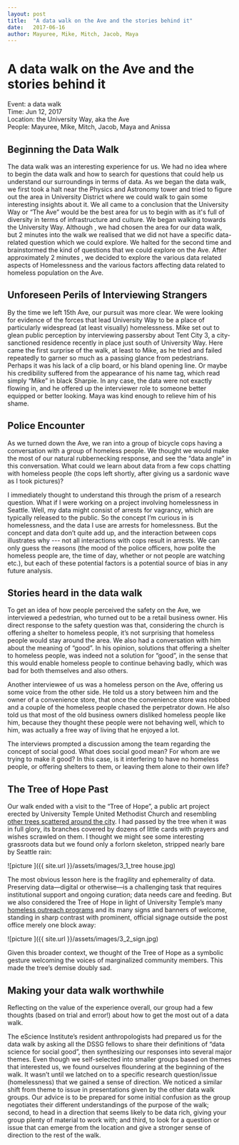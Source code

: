 ```yaml
---
layout: post
title:  "A data walk on the Ave and the stories behind it"
date:   2017-06-16
author: Mayuree, Mike, Mitch, Jacob, Maya
---
```


# A data walk on the Ave and the stories behind it

Event: a data walk  
Time: Jun 12, 2017  
Location: the University Way, aka the Ave  
People: Mayuree, Mike, Mitch, Jacob, Maya and Anissa
 
## Beginning the Data Walk
The data walk was an interesting experience for us. We had no idea where to begin the data walk and how to search for questions that could help us understand our surroundings in terms of data. As we began the data walk, we first took a halt near the Physics and Astronomy tower and tried to figure out the area in University District where we could walk to gain some interesting insights about it. We all came to a conclusion that the University Way or “The Ave” would be the best area for us to begin with as it's full of diversity in terms of infrastructure and culture. We began walking towards the University Way. Although , we had chosen the area for our data walk, but 2 minutes into the walk we realised that we did not have a specific data-related question which we could explore. We halted for the second time and brainstormed the kind of questions that we could explore on the Ave. After approximately 2 minutes , we decided to explore the various data related aspects of Homelessness and the various factors affecting data related to homeless population on the Ave.

## Unforeseen Perils of Interviewing Strangers
By the time we left 15th Ave, our pursuit was more clear. We were looking for evidence of the forces that lead University Way to be a place of particularly widespread (at least visually) homelessness. Mike set out to glean public perception by interviewing passersby about Tent City 3, a city-sanctioned residence recently in place just south of University Way. Here came the first surprise of the walk, at least to Mike, as he tried and failed repeatedly to garner so much as a passing glance from pedestrians. Perhaps it was his lack of a clip board, or his bland opening line. Or maybe his credibility suffered from the appearance of his name tag, which read simply “Mike” in black Sharpie. In any case, the data were not exactly flowing in, and he offered up the interviewer role to someone better equipped or better looking. Maya was kind enough to relieve him of his shame.
 
 
## Police Encounter
As we turned down the Ave, we ran into a group of bicycle cops having a conversation with a group of homeless people. We thought we would make the most of our natural rubbernecking response, and see the “data angle” in this conversation. What could we learn about data from a few cops chatting with homeless people (the cops left shortly, after giving us a sardonic wave as I took pictures)?

I immediately thought to understand this through the prism of a research question. What if I were working on a project involving homelessness in Seattle. Well, my data might consist of arrests for vagrancy, which are typically released to the public. So the concept I’m curious in is homelessness, and the data I use are arrests for homelessness. But the concept and data don’t quite add up, and the interaction between cops illustrates why --- not all interactions with cops result in arrests. We can only guess the reasons (the mood of the police officers, how polite the homeless people are, the time of day, whether or not people are watching etc.), but each of these potential factors is a potential source of bias in any future analysis.

## Stories heard in the data walk
To get an idea of how people perceived the safety on the Ave, we interviewed a pedestrian, who turned out to be a retail business owner. His direct response to the safety question was that, considering the church is offering a shelter to homeless people, it’s not surprising that homeless people would stay around the area. We also had a conversation with him about the meaning of “good”. In his opinion, solutions that offering a shelter to homeless people, was indeed not a solution for “good”, in the sense that this would enable homeless people to continue behaving badly, which was bad for both themselves and also others.

Another interviewee of us was a homeless person on the Ave, offering us some voice from the other side. He told us a story between him and the owner of a convenience store, that once the convenience store was robbed and a couple of the homeless people chased the perpetrator down. He also told us that most of the old business owners disliked homeless people like him, because they thought these people were not behaving well, which to him, was actually a free way of living that he enjoyed a lot.

The interviews prompted a discussion among the team regarding the concept of social good. What does social good mean? For whom are we trying to make it good? In this case, is it interfering to have no homeless people, or offering shelters to them, or leaving them alone to their own life?

## The Tree of Hope Past
Our walk ended with a visit to the “Tree of Hope”, a public art project erected by University Temple United Methodist Church and resembling [other trees scattered around the city](https://www.babble.com/parenting/wishing-tree-seattle-washington-community/). I had passed by the tree when it was in full glory, its branches covered by dozens of little cards with prayers and wishes scrawled on them. I thought we might see some interesting grassroots data but we found only a forlorn skeleton, stripped nearly bare by Seattle rain:

![picture ]({{ site.url }}/assets/images/3_1_tree house.jpg)

The most obvious lesson here is the fragility and ephemerality of data. Preserving data—digital or otherwise—is a challenging task that requires institutional support and ongoing curation; data needs care and feeding. But we also considered the Tree of Hope in light of University Temple’s many [homeless outreach programs](http://www.utemple.org/ministries/outreach-ministries/) and its many signs and banners of welcome, standing in sharp contrast with prominent, official signage outside the post office merely one block away:

![picture ]({{ site.url }}/assets/images/3_2_sign.jpg)

Given this broader context, we thought of the Tree of Hope as a symbolic gesture welcoming the voices of marginalized community members. This made the tree’s demise doubly sad.
 
## Making your data walk worthwhile
Reflecting on the value of the experience overall, our group had a few thoughts (based on trial and error!) about how to get the most out of a data walk.
 
The eScience Institute’s resident anthropologists had prepared us for the data walk by asking all the DSSG fellows to share their definitions of “data science for social good”, then synthesizing our responses into several major themes. Even though we self-selected into smaller groups based on themes that interested us, we found ourselves floundering at the beginning of the walk. It wasn’t until we latched on to a specific research question/issue (homelessness) that we gained a sense of direction. We noticed a similar shift from theme to issue in presentations given by the other data walk groups. Our advice is to be prepared for some initial confusion as the group negotiates their different understandings of the purpose of the walk; second, to head in a direction that seems likely to be data rich, giving your group plenty of material to work with; and third, to look for a question or issue that can emerge from the location and give a stronger sense of direction to the rest of the walk.
